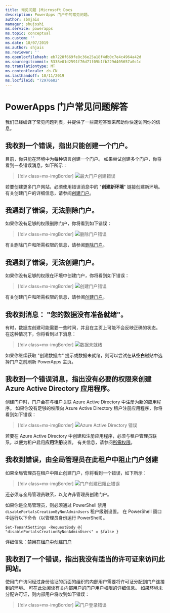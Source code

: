 ```yaml
---
title: 常见问题 |Microsoft Docs
description: PowerApps 门户中的常见问题。
author: sbmjais
manager: shujoshi
ms.service: powerapps
ms.topic: conceptual
ms.custom: ''
ms.date: 10/07/2019
ms.author: shjais
ms.reviewer: ''
ms.openlocfilehash: eb7228f669fe8c36e25a18f4db0c7e4c4964a42d
ms.sourcegitcommit: 5338e01d2591f76d71f09b1fb229d405657a0c1c
ms.translationtype: MT
ms.contentlocale: zh-CN
ms.lasthandoff: 10/11/2019
ms.locfileid: "72976682"
---
```

# <a name="powerapps-portals-faq"></a>PowerApps 门户常见问题解答

我们已经编译了常见问题列表，并提供了一些简短答案来帮助你快速访问你的信息。

## <a name="im-getting-an-error-that-only-one-portal-can-be-created"></a>我收到一个错误，指出只能创建一个门户。

目前，你只能在环境中为每种语言创建一个门户。 如果尝试创建多个门户，你将看到一条错误消息，如下所示：

> [!div class=mx-imgBorder]
> ![最大门户创建错误](media/portal-max-error.png "最大门户创建错误")

若要创建更多门户网站，必须使用错误消息中的 "**创建新环境**" 链接创建新环境。 有关创建门户的详细信息，请参阅[创建门户](create-portal.md)。

## <a name="im-getting-an-error-that-i-cant-delete-my-portal"></a>我遇到了错误，无法删除门户。

如果你没有足够的权限删除门户，你将看到如下错误：

> [!div class=mx-imgBorder]
> ![删除门户错误](media/portal-delete-error.png "删除门户错误")

有关删除门户和所需权限的信息，请参阅[删除门户](manage-existing-portals.md#delete)。

## <a name="im-getting-an-error-that-i-cant-create-a-portal"></a>我遇到了错误，无法创建门户。

如果你没有足够的权限在环境中创建门户，你将看到如下错误：

> [!div class=mx-imgBorder]
> ![创建门户错误](media/portal-create-error.png "创建门户错误")

有关创建门户和所需权限的信息，请参阅[创建门户](create-portal.md)。

## <a name="im-getting-the-message-your-data-isnt-quite-ready"></a>我收到消息： "您的数据没有准备就绪"。

有时，数据库创建可能需要一些时间，并且在主页上可能不会反映正确的状态。 在这种情况下，你将看到以下消息：

> [!div class=mx-imgBorder]
> ![数据未就绪](media/data-not-ready.png "数据未就绪")

如果你继续获取 "创建数据库" 提示或数据未就绪，则可以尝试在**从空白**磁贴中选择门户之前刷新 PowerApps 主页。

## <a name="im-getting-an-error-that-i-dont-have-required-permissions-to-create-azure-active-directory-applications"></a>我收到一个错误消息，指出没有必要的权限来创建 Azure Active Directory 应用程序。

创建门户时，门户会在与租户关联 Azure Active Directory 中注册为新的应用程序。 如果你没有足够的权限向 Azure Active Directory 租户注册应用程序，你将看到如下错误：

> [!div class=mx-imgBorder]
> ![Azure Active Directory 错误](media/azure-ad-error.png "Azure Active Directory 错误")

若要在 Azure Active Directory 中创建和注册应用程序，必须与租户管理员联系，以便为租户启用**应用注册**设置。 有关信息，请参阅[所需权限](https://docs.microsoft.com/en-us/azure/active-directory/develop/howto-create-service-principal-portal#required-permissions)。

## <a name="im-getting-an-error-that-portal-creation-is-blocked-in-this-tenant-by-global-administrator"></a>我收到错误，由全局管理员在此租户中阻止门户创建

如果全局管理员在租户中阻止创建门户，你将看到一个错误，如下所示：

> [!div class=mx-imgBorder]
> ![门户创建已阻止错误](media/portal-create-blocked-error.png "门户创建已阻止错误")

还必须与全局管理员联系，以允许非管理员创建门户。

如果你是全局管理员，则必须通过 PowerShell 禁用 `disablePortalsCreationByNonAdminUsers` 租户级别设置。 在 PowerShell 窗口中运行以下命令（以管理员身份运行 PowerShell）。

```
Set-TenantSettings -RequestBody @{ "disablePortalsCreationByNonAdminUsers" = $false }
```

详细信息：[禁用在租户中创建门户](create-portal.md#disable-portal-creation-in-a-tenant)

## <a name="im-getting-an-error-that-i-dont-have-appropriate-license-to-access-this-website"></a>我收到了一个错误，指出我没有适当的许可证来访问此网站。

使用门户访问经过身份验证的页面的组织的内部用户需要将许可证分配到门户连接到的环境。 可在[此处](https://docs.microsoft.com/en-us/power-platform/admin/powerapps-flow-licensing-faq#can-you-clarify-the-use-rights-to-portals-for-internal-users)阅读有关内部用户的门户用户权限的详细信息。 如果环境未分配许可证，则内部用户将收到如下错误：

> [!div class=mx-imgBorder]
> ![门户登录错误](media/portal-login-error.png "门户登录错误")

